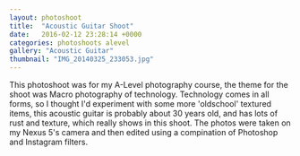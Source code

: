 ```yaml
---
layout: photoshoot
title:  "Acoustic Guitar Shoot"
date:   2016-02-12 23:28:14 +0000
categories: photoshoots alevel
gallery: "Acoustic Guitar"
thumbnail: "IMG_20140325_233053.jpg"
---
```

This photoshoot was for my A-Level photography course, the theme for the shoot was Macro photography of technology. Technology comes in all forms, so I thought I'd experiment with some more 'oldschool' textured items, this acoustic guitar is probably about 30 years old, and has lots of rust and texture, which really shows in this shoot. The photos were taken on my Nexus 5's camera and then edited using a compination of Photoshop and Instagram filters. 
